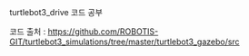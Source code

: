 turtlebot3_drive 코드 공부

코드 출처 : https://github.com/ROBOTIS-GIT/turtlebot3_simulations/tree/master/turtlebot3_gazebo/src
